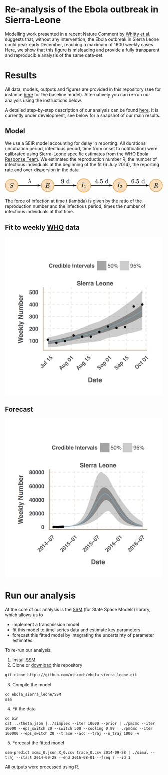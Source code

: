 # Re-analysis of the Ebola outbreak in Sierra-Leone

Modelling work presented in a recent Nature Comment by [Whitty et al.](http://www.nature.com/news/infectious-disease-tough-choices-to-reduce-ebola-transmission-1.16298) suggests that, without any intervention, the Ebola outbreak in Sierra Leone could peak early December, reaching a maximum of 1600 weekly cases. Here, we show that this figure is misleading and provide a fully transparent and reproducible analysis of the same data-set.

# Results

All data, models, outputs and figures are provided in this repository (see for instance [here](SSM/forecast/no_improvement/figures) for the baseline model). 
Alternatively you can re-run our analysis using the instructions below.

A detailed step-by-step description of our analysis can be found [here](analysis.Rmd). It is currently under development, see below for a snapshot of our main results.

## Model

We use a SEIR model accounting for delay in reporting. All durations (incubation period, infectious period, time from onset to notification) were calibrated using Sierra-Leone specific estimates from the [WHO Ebola Response Team](http://www.nejm.org/doi/abs/10.1056/NEJMoa1411100). We estimated the reproduction number R, the number of infectious individuals at the beginning of the fit (6 July 2014), the reporting rate and over-dispersion in the data.

![model](figures/ebola_SL.png)

The force of infection at time t (lambda) is given by the ratio of the reproduction number and the infectious period, times the number of infectious individuals at that time.

## Fit to weekly [WHO](http://www.who.int/csr/disease/ebola/situation-reports/en/) data
![fit](figures/fit_inc_ran_fit_nature_geobs_SL.png)

## Forecast

![forecast](figures/fit_inc_exp_no_improvement.png)


# Run our analysis

At the core of our analysis is the [SSM](https://github.com/JDureau/ssm) (for State Space Models) library, which allows us to 

* implement a transmission model
* fit this model to time-series data and estimate key parameters
* forecast this fitted model by integrating the uncertainty of parameter estimates

To re-run our analysis:

1. Install [SSM](https://github.com/JDureau/ssm)
2. Clone or [download](https://github.com/ntncmch/ebola_sierra_leone/archive/master.zip) this repository 
```
git clone https://github.com/ntncmch/ebola_sierra_leone.git
```    
3. Compile the model
```
cd ebola_sierra_leone/SSM
ssm
```
4. Fit the data
```
cd bin
cat ../theta.json | ./simplex --iter 10000 --prior | ./pmcmc --iter 10000 --eps_switch 20 --switch 500 --cooling 0.99 | ./pmcmc --iter 100000 --eps_switch 20 --trace --acc --traj --n_traj 1000 -v
```
5. Forecast the fitted model
```
ssm-predict mcmc_0.json X_0.csv trace_0.csv 2014-09-28 | ./simul --traj --start 2014-09-28 --end 2016-08-01 --freq 7 --id 1
```

All outputs were processed using [R](http://cran.r-project.org).

